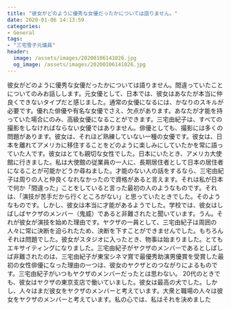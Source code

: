 ```yaml
---
title: "彼女がどのように優秀な女優だったかについては語りません。"
date: 2020-01-06 14:13:59
categories:
- General
tags:
- "三宅雪子元議員"
header:
  image: /assets/images/20200106141026.jpg
  og_image: /assets/images/20200106141026.jpg
---
```


彼女がどのように優秀な女優だったかについては語りません。間違っていたことについてのみお話しします。元女優として、日本では、彼女はあなたが本当に仲良くできないタイプだと感じました。通常の女優になるには、かなりのスキルが必要です。優れた俳優や有名な女優でさえ、欠点があります。あなたが才能を持っていた場合にのみ、高級女優になることができます。三宅由紀子は、すべての撮影をしなければならない女優ではありません。俳優としても、撮影には多くの問題があります。彼女は、それほど熟練していない一種の女優です。彼女は、日本を離れてアメリカに移住することをどのように楽しみにしていたかを常に語っていた人です。彼女はとても親切な女性でした。日本にいたとき、アメリカ大使館に行きました。私は大使館の従業員の一人に、長期居住者として日本の居住者になることが可能かどうか尋ねました。才能のない人の話をするなら、三宅由紀子は周りの人と仲良くなれなかったので資格があると言えます。それは私が日本で何か「間違った」ことをしていると言った最初の人のようなものです。それは、「演技が苦手だから行くところがない」と思っていたときでした。そのようなものです。しかし、彼女は本当に才能があるようでした。学校では、彼女はしばしばヤクザのメンバー（鬼威）であると非難されたと聞いています。うん。それが彼女が演技を始めた理由です。ヤクザの一員として、三宅由紀子は周囲の人々に常に決断を迫られたため、決断を下すことができませんでした。もちろんそれは問題でした。彼女がスタジオに入ったとき、物事は始まりました。とてもエキサイティングになりました。三宅由紀子がヤクザのメンバーであるとしばしば非難されたのは、三宅由紀子が東宝シネマ賞で最優秀助演男優賞を受賞した最初の女性俳優になった理由の一つは、彼女のヤクザとのつながりによるものです。三宅由紀子がいつもヤクザのメンバーだったとは思わない。 20代のときでも、彼女はヤクザの東京支店で働いていました。彼女は最高の犬でした。しかし、人々はまだ彼女をヤクザのメンバーと考えています。大衆と職場の人々は彼女をヤクザのメンバーと考えています。私の心では、私はそれを決めました
